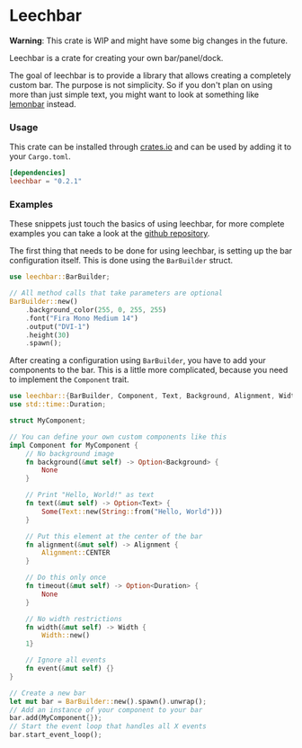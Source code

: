 # Leechbar

**Warning**: This crate is WIP and might have some big changes in the future.

Leechbar is a crate for creating your own bar/panel/dock.

The goal of leechbar is to provide a library that allows creating a completely custom bar.
The purpose is not simplicity. So if you don't plan on using more than just simple text, you might
want to look at something like [lemonbar](https://github.com/LemonBoy/bar) instead.

### Usage

This crate can be installed through [crates.io](https://crates.io/crates/leechbar) and can be
used by adding it to your `Cargo.toml`.

```toml
[dependencies]
leechbar = "0.2.1"
```

### Examples

These snippets just touch the basics of using leechbar, for more complete examples you can take
a look at the [github repository](https://github.com/chrisduerr/leechbar/tree/master/examples).

The first thing that needs to be done for using leechbar, is setting up the bar configuration
itself. This is done using the `BarBuilder` struct.

```rust
use leechbar::BarBuilder;

// All method calls that take parameters are optional
BarBuilder::new()
    .background_color(255, 0, 255, 255)
    .font("Fira Mono Medium 14")
    .output("DVI-1")
    .height(30)
    .spawn();
```

After creating a configuration using `BarBuilder`, you have to add your components to the
bar. This is a little more complicated, because you need to implement the `Component` trait.

```rust
use leechbar::{BarBuilder, Component, Text, Background, Alignment, Width};
use std::time::Duration;

struct MyComponent;

// You can define your own custom components like this
impl Component for MyComponent {
    // No background image
    fn background(&mut self) -> Option<Background> {
        None
    }

    // Print "Hello, World!" as text
    fn text(&mut self) -> Option<Text> {
        Some(Text::new(String::from("Hello, World")))
    }

    // Put this element at the center of the bar
    fn alignment(&mut self) -> Alignment {
        Alignment::CENTER
    }

    // Do this only once
    fn timeout(&mut self) -> Option<Duration> {
        None
    }

    // No width restrictions
    fn width(&mut self) -> Width {
        Width::new()
    1}

    // Ignore all events
    fn event(&mut self) {}
}

// Create a new bar
let mut bar = BarBuilder::new().spawn().unwrap();
// Add an instance of your component to your bar
bar.add(MyComponent{});
// Start the event loop that handles all X events
bar.start_event_loop();
```
